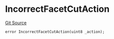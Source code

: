 # IncorrectFacetCutAction
[Git Source](https://github.com/thrackle-io/forte-rules-engine/blob/9fddf56ef55dac8b5660e8eb459c61d41ab7f720/src/client/token/handler/diamond/HandlerDiamondLib.sol)


```solidity
error IncorrectFacetCutAction(uint8 _action);
```

